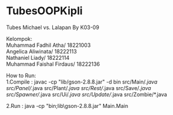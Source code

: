 # TubesOOPKipli
Tubes Michael vs. Lalapan
By K03-09

Kelompok:   
Muhammad Fadhil Atha/ 18221003   
Angelica Aliwinata/ 18222113   
Nathaniel Liady/ 18222114   
Muhammad Faishal Firdaus/ 18222136   

How to Run:   
1.Compile : javac -cp "lib/gson-2.8.8.jar" -d bin src/Main/*.java src/Panel/*.java src/Plant/*.java src/Rest/*.java src/Save/*.java src/Spawner/*.java src/Ui/*.java src/Update/*.java src/Zombie/*.java   

2.Run : java -cp "bin;lib\gson-2.8.8.jar" Main.Main
